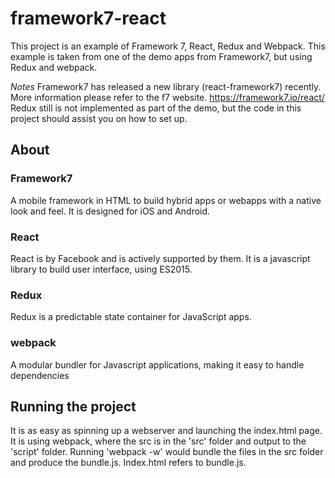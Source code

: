 # framework7-react
This project is an example of Framework 7, React, Redux and Webpack.
This example is taken from one of the demo apps from Framework7, but using Redux and webpack.

*Notes*
Framework7 has released a new library (react-framework7) recently. More information please refer to the f7 website.
https://framework7.io/react/
Redux still is not implemented as part of the demo, but the code in this project should assist you on how to set up.

## About

### Framework7
A mobile framework in HTML to build hybrid apps or webapps with a native look and feel. It is designed for iOS and Android. 
### React
React is by Facebook and is actively supported by them. It is a javascript library to build user interface, using ES2015.
### Redux
Redux is a predictable state container for JavaScript apps. 
### webpack
A modular bundler for Javascript applications, making it easy to handle dependencies

## Running the project
It is as easy as spinning up a webserver and launching the index.html page. It is using webpack, where the src is in the 'src' folder and output to the 'script' folder. Running 'webpack -w' would bundle the files in the src folder and produce the bundle.js. Index.html refers to bundle.js.
